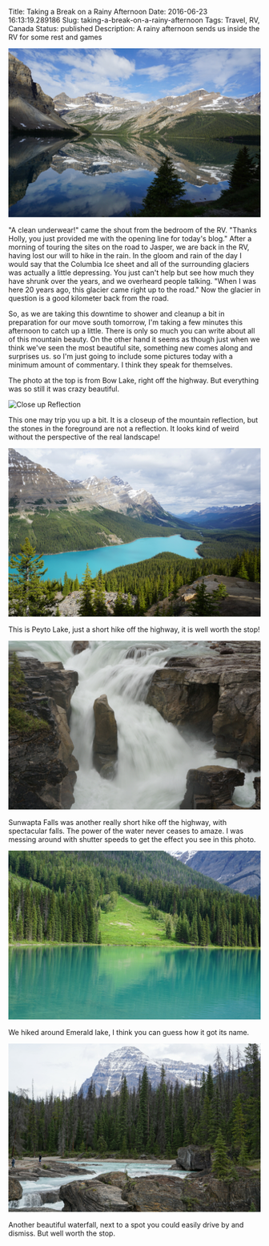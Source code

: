 Title: Taking a Break on a Rainy Afternoon
Date: 2016-06-23 16:13:19.289186
Slug: taking-a-break-on-a-rainy-afternoon
Tags: Travel, RV, Canada 
Status: published
Description: A rainy afternoon sends us inside the RV for some rest and games

![Bow Lake Reflection](/images/Canada/bow_lake_reflection.jpeg)

"A clean underwear!" came the shout from the bedroom of the RV.  "Thanks Holly, you just provided me with the opening line for today's blog."  After a morning of touring the sites on the road to Jasper, we are back in the RV, having lost our will to hike in the rain.  In the gloom and rain of the day I would say that the Columbia Ice sheet and all of the surrounding glaciers was actually a little depressing.  You just can't help but see how much they have shrunk over the years, and we overheard people talking.  "When I was here 20 years ago, this glacier came right up to the road." Now the glacier in question is a good kilometer back from the road.

So, as we are taking this downtime to shower and cleanup a bit in preparation for our move south tomorrow, I'm taking a few minutes this afternoon to catch up a little.  There is only so much you can write about all of this mountain beauty.  On the other hand it seems as though just when we think we've seen the most beautiful site, something new comes along and surprises us.  so I'm just going to include some pictures today with a minimum amount of commentary.  I think they speak for themselves.

The photo at the top is from Bow Lake, right off the highway.  But everything was so still it was crazy beautiful.

![Close up Reflection](/images/Canada/close_up_reflection.jpeg)

This one may trip you up a bit.  It is a closeup of the mountain reflection, but the stones in the foreground are not a reflection.  It looks kind of weird without the perspective of the real landscape!

![Peyto lake](/images/Canada/peyto_lake.jpeg)

This is Peyto Lake, just a short hike off the highway, it is well worth the stop!

![Sunwapta Falls](/images/Canada/sunwapta_falls.jpeg)

Sunwapta Falls was another really short hike off the highway, with spectacular falls.  The power of the water never ceases to amaze. I was messing around with shutter speeds to get the effect you see in this photo.

![Emerald Lake](/images/Canada/emerald_lake.jpeg)

We hiked around Emerald lake, I think you can guess how it got its name.

![Natural Bridge](/images/Canada/natural_bridge.jpeg)

Another beautiful waterfall, next to a spot you could easily drive by and dismiss.  But well worth the stop.



